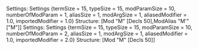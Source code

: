 Settings:
Settings {termSize = 15, typeSize = 15, modParamSize = 10, numberOfModParam = 1, aliasSize = 1, modArgSize = 1, aliasedModifier = 1.0, importedModifier = 1.0}
Structure:
[Mod "M" [Decls 50],ModAlias "M'" ["M"]]
Settings:
Settings {termSize = 15, typeSize = 15, modParamSize = 10, numberOfModParam = 2, aliasSize = 1, modArgSize = 1, aliasedModifier = 1.0, importedModifier = 2.0}
Structure:
[Mod "M" [Decls 50]]
